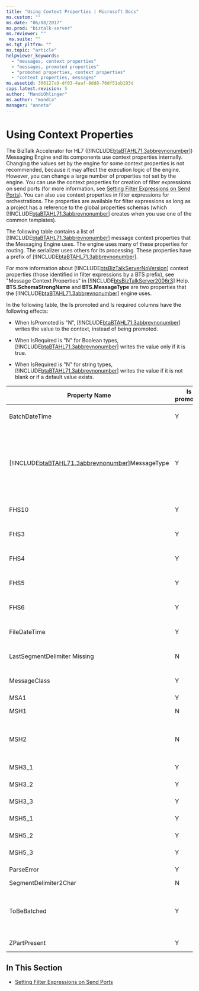 ```yaml
---
title: "Using Context Properties | Microsoft Docs"
ms.custom: ""
ms.date: "06/08/2017"
ms.prod: "biztalk-server"
ms.reviewer: ""
 ms.suite: ""
ms.tgt_pltfrm: ""
ms.topic: "article"
helpviewer_keywords: 
  - "messages, context properties"
  - "messages, promoted properties"
  - "promoted properties, context properties"
  - "context properties, messages"
ms.assetid: 306127a9-df03-4aaf-8dd8-76df51eb193d
caps.latest.revision: 5
author: "MandiOhlinger"
ms.author: "mandia"
manager: "anneta"
---
```

# Using Context Properties
The BizTalk Accelerator for HL7 ([!INCLUDE[btaBTAHL71.3abbrevnonumber](../../includes/btabtahl71-3abbrevnonumber-md.md)]) Messaging Engine and its components use context properties internally. Changing the values set by the engine for some context properties is not recommended, because it may affect the execution logic of the engine. However, you can change a large number of properties not set by the engine. You can use the context properties for creation of filter expressions on send ports (for more information, see [Setting Filter Expressions on Send Ports](../../adapters-and-accelerators/accelerator-hl7/setting-filter-expressions-on-send-ports.md)). You can also use context properties in filter expressions for orchestrations. The properties are available for filter expressions as long as a project has a reference to the global properties schemas (which [!INCLUDE[btaBTAHL71.3abbrevnonumber](../../includes/btabtahl71-3abbrevnonumber-md.md)] creates when you use one of the common templates).  
  
 The following table contains a list of [!INCLUDE[btaBTAHL71.3abbrevnonumber](../../includes/btabtahl71-3abbrevnonumber-md.md)] message context properties that the Messaging Engine uses. The engine uses many of these properties for routing. The serializer uses others for its processing. These properties have a prefix of [!INCLUDE[btaBTAHL71.3abbrevnonumber](../../includes/btabtahl71-3abbrevnonumber-md.md)].  
  
 For more information about [!INCLUDE[btsBizTalkServerNoVersion](../../includes/btsbiztalkservernoversion-md.md)] context properties (those identified in filter expressions by a BTS prefix), see "Message Context Properties" in [!INCLUDE[btsBizTalkServer2006r3](../../includes/btsbiztalkserver2006r3-md.md)] Help. **BTS.SchemaStrongName** and **BTS.MessageType** are two properties that the [!INCLUDE[btaBTAHL71.3abbrevnonumber](../../includes/btabtahl71-3abbrevnonumber-md.md)] engine uses.  
  
 In the following table, the Is promoted and Is required columns have the following effects:  
  
-   When IsPromoted is "N", [!INCLUDE[btaBTAHL71.3abbrevnonumber](../../includes/btabtahl71-3abbrevnonumber-md.md)] writes the value to the context, instead of being promoted.  
  
-   When IsRequired is "N" for Boolean types, [!INCLUDE[btaBTAHL71.3abbrevnonumber](../../includes/btabtahl71-3abbrevnonumber-md.md)] writes the value only if it is true.  
  
-   When IsRequired is "N" for string types, [!INCLUDE[btaBTAHL71.3abbrevnonumber](../../includes/btabtahl71-3abbrevnonumber-md.md)] writes the value if it is not blank or if a default value exists.  
  
|Property Name|Is promoted|Is required|Notes|  
|-------------------|-----------------|-----------------|-----------|  
|BatchDateTime|Y|N|[!INCLUDE[btaBTAHL71.3abbrevnonumber](../../includes/btabtahl71-3abbrevnonumber-md.md)] promotes this property when it processes a batch message.|  
|[!INCLUDE[btaBTAHL71.3abbrevnonumber](../../includes/btabtahl71-3abbrevnonumber-md.md)]MessageType|Y|Y|The serializer uses this property to distinguish single and batched messages. The HL7 disassembler sets it only for batch messages. The property indicates whether the message is a single message, an inbound batch message, or an outbound batch message. If the serializer does not find it, it assumes that the message is a single message.|  
|FHS10|Y|N|[!INCLUDE[btaBTAHL71.3abbrevnonumber](../../includes/btabtahl71-3abbrevnonumber-md.md)] promotes this property when it processes a batch message.|  
|FHS3|Y|N|[!INCLUDE[btaBTAHL71.3abbrevnonumber](../../includes/btabtahl71-3abbrevnonumber-md.md)] promotes this property when it processes a batch message.|  
|FHS4|Y|N|[!INCLUDE[btaBTAHL71.3abbrevnonumber](../../includes/btabtahl71-3abbrevnonumber-md.md)] promotes this property when it processes a batch message.|  
|FHS5|Y|N|[!INCLUDE[btaBTAHL71.3abbrevnonumber](../../includes/btabtahl71-3abbrevnonumber-md.md)] promotes this property when it processes a batch message.|  
|FHS6|Y|N|[!INCLUDE[btaBTAHL71.3abbrevnonumber](../../includes/btabtahl71-3abbrevnonumber-md.md)] promotes this property when it processes a batch message.|  
|FileDateTime|Y|N|[!INCLUDE[btaBTAHL71.3abbrevnonumber](../../includes/btabtahl71-3abbrevnonumber-md.md)] promotes this property when it processes a batch message.|  
|LastSegmentDelimiter Missing|N|N|[!INCLUDE[btaBTAHL71.3abbrevnonumber](../../includes/btabtahl71-3abbrevnonumber-md.md)] promotes this property when it processes a batch message.|  
|MessageClass|Y|Y|Contains either **MessageClass2X** or **MessageClass2Xml** to distinguish between the two classes of messages.|  
|MSA1|Y|Y|Applicable only for ACK messages.|  
|MSH1|N|Y|The field containing the field separator. The serializer uses this property.|  
|MSH2|N|Y|The serializer uses this property. The field containing the encoding characters (component separator, repetition separator, escape character, and subcomponent separator).|  
|MSH3_1|Y|N|The first component of the sending application field.|  
|MSH3_2|Y|N|The second component of the sending application field.|  
|MSH3_3|Y|N|The third component of the sending application field.|  
|MSH5_1|Y|N|The first component of the receiving application field.|  
|MSH5_2|Y|N|The second component of the receiving application field.|  
|MSH5_3|Y|N|The third component of the receiving application field.|  
|ParseError|Y|Y|Indicates that an error occurred during parsing.|  
|SegmentDelimiter2Char|N|N|The character that delimits segments.|  
|ToBeBatched|Y|N|When set to false, [!INCLUDE[btaBTAHL71.3abbrevnonumber](../../includes/btabtahl71-3abbrevnonumber-md.md)] does not buffer the message to be batched later; otherwise, [!INCLUDE[btaBTAHL71.3abbrevnonumber](../../includes/btabtahl71-3abbrevnonumber-md.md)] sends the message as part of a batch.|  
|ZPartPresent|Y|N|Indicates whether an undeclared Z segment is present.|  
  
## In This Section  
  
-   [Setting Filter Expressions on Send Ports](../../adapters-and-accelerators/accelerator-hl7/setting-filter-expressions-on-send-ports.md)